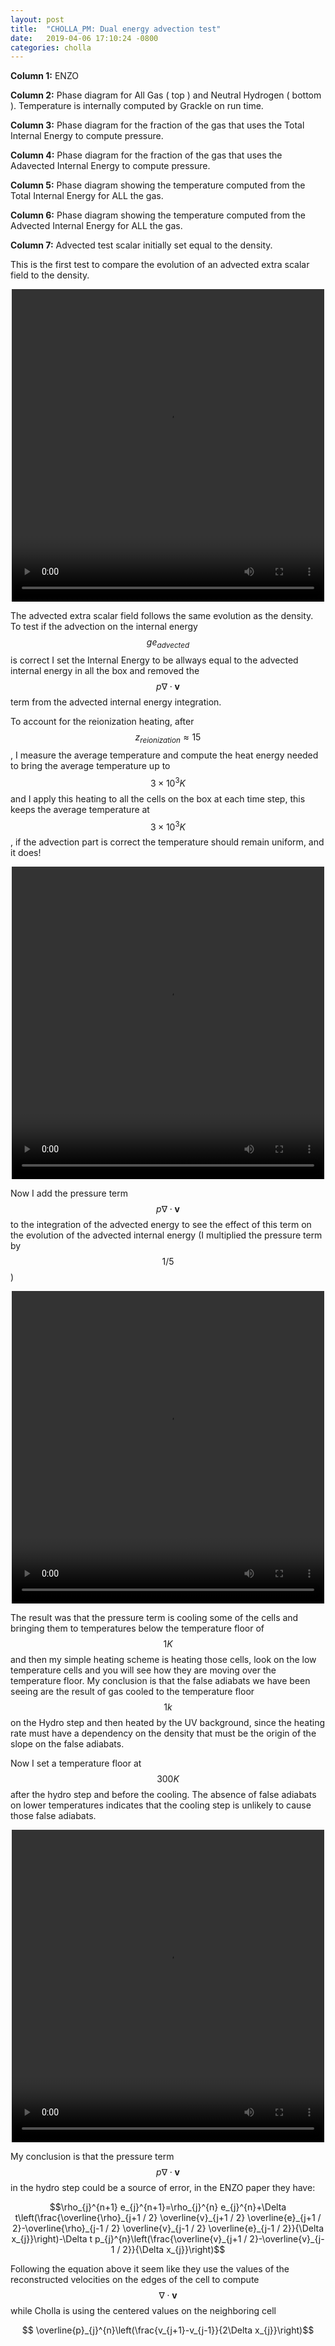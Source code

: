 ```yaml
---
layout: post
title:  "CHOLLA_PM: Dual energy advection test"
date:   2019-04-06 17:10:24 -0800
categories: cholla
---
```



**Column 1:**  ENZO

**Column 2:**  Phase diagram for All Gas ( top ) and Neutral Hydrogen ( bottom ). Temperature is internally computed by Grackle on run time.

**Column 3:**  Phase diagram for the fraction of the gas that uses the Total Internal Energy to compute pressure.

**Column 4:**  Phase diagram for the fraction of the gas that uses the Adavected Internal Energy to compute pressure.


**Column 5:**  Phase diagram showing the temperature computed from the Total Internal Energy for ALL the gas.

**Column 6:**  Phase diagram showing the temperature computed from the Advected Internal Energy for ALL the gas.

**Column 7:**  Advected test scalar initially set equal to the density.

This is the first test to compare the evolution of an advected extra scalar field to the density.


<div style="text-align: center">
<video src="{{ site.url }}assets/videos/phase_diagram_extra_scalar.mp4" width="500" height="500" controls preload> </video>
</div>

The advected extra scalar field follows the same evolution as the density. To test if the advection on the internal energy $$ge_{advected}$$ is correct I set the Internal Energy to be allways equal to the advected internal energy in all the box and removed the $$p \nabla \cdot \mathbf{v} $$ term from the advected internal energy integration. 

To account for the reionization heating, after $$z_{reionization} \approx 15$$, I measure the average temperature and compute the heat energy needed to bring the average temperature up to $$3\times 10^3 K$$ and I apply this heating to all the cells on the box at each time step, this keeps the average temperature at  $$3\times 10^3K$$, if the advection part is correct the temperature should remain uniform, and it does!

<div style="text-align: center">
<video src="{{ site.url }}assets/videos/phase_diagram_temperature_unifrom.mp4" width="500" height="500" controls preload> </video>
</div>

Now I add the pressure term $$p \nabla \cdot \mathbf{v} $$ to the integration of the advected energy to see the effect of this term on the evolution of the advected internal energy (I multiplied the pressure term by $$1/5$$) 

<div style="text-align: center">
<video src="{{ site.url }}assets/videos/phase_diagram_temperature_pressure_5.mp4" width="500" height="500" controls preload> </video>
</div>

The result was that the pressure term is cooling some of the cells and bringing them to temperatures below the temperature floor of $$1K$$ and then my simple heating scheme is heating those cells, look on the low temperature cells and you will see how they are moving over the temperature floor. My conclusion is that the false adiabats we have been seeing are the result of gas cooled to the temperature floor $$1k$$ on the Hydro step and then heated by the UV background, since the heating rate must have a dependency on the density that must be the origin of the slope on the false adiabats.




Now I set a temperature floor at $$300K$$ after the hydro step and before the cooling. The absence of false adiabats on lower temperatures indicates that the cooling step is unlikely to cause those false adiabats.

<div style="text-align: center">
<video src="{{ site.url }}assets/videos/phase_diagram_tempFloor.mp4" width="500" height="500" controls preload> </video>
</div>


My conclusion is that the pressure term $$p \nabla \cdot \mathbf{v} $$ in the hydro step could be a source of error, in the ENZO paper they have:

$$\rho_{j}^{n+1} e_{j}^{n+1}=\rho_{j}^{n} e_{j}^{n}+\Delta t\left(\frac{\overline{\rho}_{j+1 / 2} \overline{v}_{j+1 / 2} \overline{e}_{j+1 / 2}-\overline{\rho}_{j-1 / 2} \overline{v}_{j-1 / 2} \overline{e}_{j-1 / 2}}{\Delta x_{j}}\right)-\Delta t p_{j}^{n}\left(\frac{\overline{v}_{j+1 / 2}-\overline{v}_{j-1 / 2}}{\Delta x_{j}}\right)$$

Following the equation above it seem like they use the values of the reconstructed velocities on the edges of the cell to compute $$ \nabla \cdot \mathbf{v} $$ while Cholla is using the centered values on the neighboring cell

$$ \overline{p}_{j}^{n}\left(\frac{v_{j+1}-v_{j-1}}{2\Delta x_{j}}\right)$$